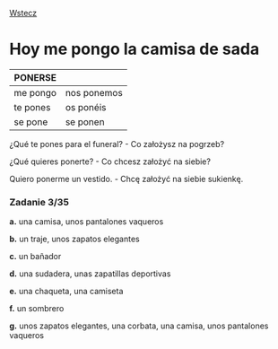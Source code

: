 [Wstecz](../hiszpanski.md)

# Hoy me pongo la camisa de sada

| PONERSE  |             |
| -------- | ----------- |
| me pongo | nos ponemos |
| te pones | os ponéis   |
| se pone  | se ponen    |

¿Qué te pones para el funeral? - Co założysz na pogrzeb?

¿Qué quieres ponerte? - Co chcesz założyć na siebie?

Quiero ponerme un vestido. - Chcę założyć na siebie sukienkę.

### Zadanie 3/35

**a.** una camisa, unos pantalones vaqueros

**b.** un traje, unos zapatos elegantes

**c.** un bañador

**d.** una sudadera, unas zapatillas deportivas

**e.** una chaqueta, una camiseta

**f.** un sombrero

**g.** unos zapatos elegantes, una corbata, una camisa, unos pantalones vaqueros
